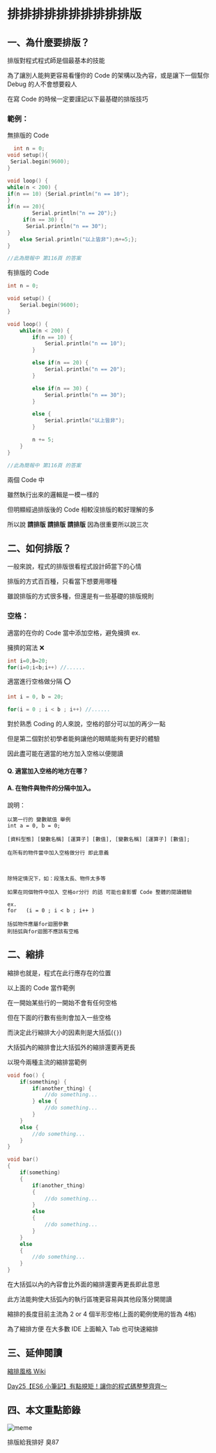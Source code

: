 # 排排排排排排排排排排版
## 一、為什麼要排版？
排版對程式程式師是個最基本的技能

為了讓別人能夠更容易看懂你的 Code 的架構以及內容，或是讓下一個幫你 Debug 的人不會想要殺人

在寫 Code 的時候一定要謹記以下最基礎的排版技巧

### 範例：
無排版的 Code
```C++
  int n = 0;
void setup(){
 Serial.begin(9600);
}

void loop() {
while(n < 200) {
if(n == 10) {Serial.println("n == 10");
}
if(n == 20){
        Serial.println("n == 20");}
     if(n == 30) {
      Serial.println("n == 30");
}
    else Serial.println("以上皆非");n+=5;};
}

//此為簡報中 第116頁 的答案
```

有排版的 Code
```C++
int n = 0;

void setup() {
    Serial.begin(9600);
}

void loop() {
    while(n < 200) {
        if(n == 10) {
            Serial.println("n == 10");
        }

        else if(n == 20) {
            Serial.println("n == 20");
        } 

        else if(n == 30) {
            Serial.println("n == 30");
        }

        else {
            Serial.println("以上皆非");
        }

        n += 5;
    }
}

//此為簡報中 第116頁 的答案
```

兩個 Code 中

雖然執行出來的邏輯是一模一樣的

但明顯經過排版後的 Code 相較沒排版的較好理解的多

所以說 **請排版** **請排版** **請排版** 因為很重要所以說三次

## 二、如何排版？
一般來說，程式的排版很看程式設計師當下的心情

排版的方式百百種，只看當下想要用哪種

雖說排版的方式很多種，但還是有一些基礎的排版規則

### 空格：
適當的在你的 Code 當中添加空格，避免擁擠
ex.

擁擠的寫法 ❌
```C++
int i=0,b=20;
for(i=0;i<b;i++) //......
```

適當進行空格做分隔 ⭕
```C++
int i = 0, b = 20;

for(i = 0 ; i < b ; i++) //......
```

對於熟悉 Coding 的人來說，空格的部分可以加的再少一點

但是第二個對於初學者能夠讓他的眼睛能夠有更好的體驗

因此盡可能在適當的地方加入空格以便閱讀

#### Q. 適當加入空格的地方在哪？
#### A. 在物件與物件的分隔中加入。

說明：
```
以第一行的 變數賦值 舉例
int a = 0, b = 0;

[資料型態] [變數名稱] [運算子] [數值], [變數名稱] [運算子] [數值];

在所有的物件當中加入空格做分行 即此意義



除特定情況下，如：段落太長、物件太多等

如果在同個物件中加入 空格or分行 的話 可能也會影響 Code 整體的閱讀體驗

ex.
for   (i = 0 ; i < b ; i++ )

括弧物件應屬for迴圈參數
則括弧與for迴圈不應該有空格
```

## 二、縮排
縮排也就是，程式在此行應存在的位置

以上面的 Code 當作範例

在一開始某些行的一開始不會有任何空格

但在下面的行數有些則會加入一些空格

而決定此行縮排大小的因素則是大括弧(`{}`)

大括弧內的縮排會比大括弧外的縮排還要再更長

以現今兩種主流的縮排當範例

```C++
void foo() {
    if(something) {
        if(another_thing) {
            //do something...
        } else {
            //do something...
        }
    }
    else {
        //do something...
    }
}

void bar() 
{
    if(something)
    {
        if(another_thing)
        {
            //do something...
        }
        else
        {
            //do something...
        }
    }
    else
    {
        //do something...
    }
}
```

在大括弧以內的內容會比外面的縮排還要再更長即此意思

此方法能夠使大括弧內的執行區塊更容易與其他段落分開閱讀

縮排的長度目前主流為 2 or 4 個半形空格(上面的範例使用的皆為 4格)

為了縮排方便 在大多數 IDE 上面輸入 Tab 也可快速縮排

## 三、延伸閱讀

[縮排風格 Wiki](https://zh.wikipedia.org/zh-tw/%E7%BC%A9%E8%BF%9B%E9%A3%8E%E6%A0%BC)

[Day25【ES6 小筆記】有點規矩！讓你的程式碼整整齊齊～](https://ithelp.ithome.com.tw/articles/10221193)

## 四、本文重點節錄
![meme](https://memeprod.sgp1.digitaloceanspaces.com/user-wtf/1629899885872.jpg)

排版給我排好 臭87